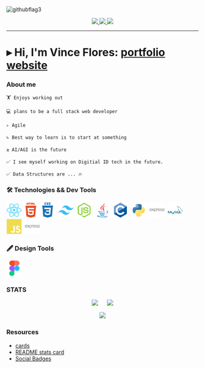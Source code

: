 


![githubflag3](https://user-images.githubusercontent.com/29023871/235402732-9103e7c1-e2e6-4bc1-bfbf-e6d5e989dac9.png)



<div align ='center' >
    <a href='https://www.linkedin.com/in/vince-flores-software-engineer/'>
        <img src='https://img.shields.io/badge/LinkedIn-0077B5?style=for-the-badge&logo=linkedin&logoColor=white'/>
    </a>
    <a href='https://leetcode.com/user9638sX/'>
        <img src='https://img.shields.io/badge/-LeetCode-FFA116?style=for-the-badge&logo=LeetCode&logoColor=black'/>
    </a>
    <a href='https://github.com/vinceflores'>
        <img src='https://img.shields.io/badge/GitHub-100000?style=for-the-badge&logo=github&logoColor=white'/>
    </a>
        
</div>

----------- 

# ▸ Hi, I'm Vince Flores: [portfolio website]('')


### About me
    🏋️ Enjoys working out 

    💻 plans to be a full stack web developer
  
    ▹ Agile
    
    ∟ Best way to learn is to start at something
    
    ≳ AI/AGI is the future
    
    ✅ I see myself working on Digitial ID tech in the future. 
    
    ✅ Data Structures are ... 🔥
    
### 🛠️ Technologies && Dev Tools 
<p>
  <img src ='https://github.com/devicons/devicon/blob/master/icons/react/react-original.svg' width='40' height ='40'/> 
  <img src ='https://github.com/devicons/devicon/blob/master/icons/html5/html5-plain-wordmark.svg' width='40' height ='40'/>
    <img src ='https://github.com/devicons/devicon/blob/master/icons/css3/css3-plain-wordmark.svg' width='40' height ='40'/>&nbsp; 
  <img src ='https://github.com/devicons/devicon/blob/master/icons/tailwindcss/tailwindcss-plain.svg' width='40' height ='40'/>&nbsp; 
  <img src ='https://github.com/devicons/devicon/blob/master/icons/nodejs/nodejs-plain.svg' width='40' height ='40'/>&nbsp; 
  <img src ='https://github.com/devicons/devicon/blob/master/icons/java/java-original.svg' width='40' height ='40'/>&nbsp; 
   <img src ='https://github.com/devicons/devicon/blob/master/icons/c/c-original.svg' width='40' height ='40'/>&nbsp; 
   <img src ='https://github.com/devicons/devicon/blob/master/icons/python/python-original.svg' width='40' height ='40'/>&nbsp; 
   <img src ='https://github.com/devicons/devicon/blob/master/icons/express/express-original-wordmark.svg' width='40' height ='40'/>&nbsp; 
    <img src ='https://github.com/devicons/devicon/blob/master/icons/mysql/mysql-plain-wordmark.svg' width='40' height ='40'/>&nbsp; 
   <img src ='https://github.com/devicons/devicon/blob/master/icons/javascript/javascript-plain.svg' width='40' height ='40'/>&nbsp; 
         <img src ='https://github.com/devicons/devicon/blob/master/icons/express/express-original-wordmark.svg' width='40' height='40' />&nbsp; 
   <!-- <img src ='' width='40' height ='40'/>&nbsp;  --> 
     
</p> 

###  🖋️ Design Tools 
<p>
    <img src ='https://github.com/devicons/devicon/blob/master/icons/figma/figma-original.svg' width='40' height ='40'/>&nbsp; 
    <!-- <img src ='' width='40' height ='40'/>&nbsp;  -->
</p>

### STATS

<!-- [![GitHub Streak](http://github-readme-streak-stats.herokuapp.com?user=vinceflores&theme=dark)](https://git.io/streak-stats)&nbsp; -->

<!-- [![Top Langs](https://github-readme-stats.vercel.app/api/top-langs/?username=vinceflores&layout=compact&theme=vision-friendly-dark)](https://github.com/anuraghazra/github-readme-stats)

![Anurag's GitHub stats](https://github-readme-stats.vercel.app/api?username=vinceflores&show_icons=true&theme=radical) -->


<p align = 'center'> 
  <img src ='http://github-readme-streak-stats.herokuapp.com?user=vinceflores&theme=dark'/>&nbsp; &nbsp; &nbsp; 
  <img src ='https://github-readme-stats.vercel.app/api?username=vinceflores&show_icons=true&theme=radical'/>
</p>


<p align = 'center'> 
  <img src='https://github-readme-stats.vercel.app/api/top-langs/?username=vinceflores&layout=compact&theme=vision-friendly-dark'/>
</p>



### Resources 

* [cards](https://github.com/anuraghazra/github-readme-stats)
* [README stats card](http://github-readme-streak-stats.herokuapp.com/demo/?user=vinceflroes&theme=dark&hide_border=false&border_radius=4.5&locale=en&date_format=&mode=daily&exclude_days=&type=svg&card_width=495&background-type=solid&properties=background)
* [Social Badges](https://github.com/alexandresanlim/Badges4-README.md-Profile#-social-)

